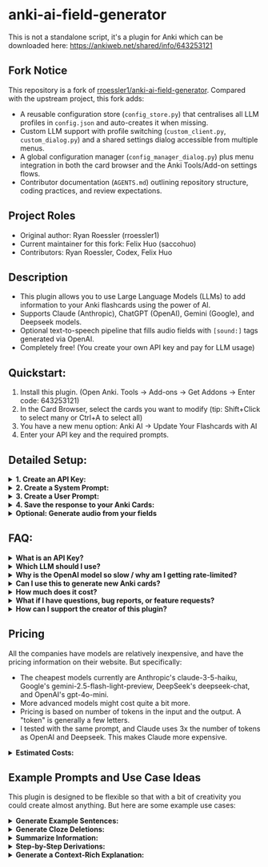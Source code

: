 # anki-ai-field-generator

This is not a standalone script, it's a plugin for Anki which can be downloaded here: https://ankiweb.net/shared/info/643253121

## Fork Notice

This repository is a fork of [rroessler1/anki-ai-field-generator](https://github.com/rroessler1/anki-ai-field-generator).
Compared with the upstream project, this fork adds:

- A reusable configuration store (`config_store.py`) that centralises all LLM profiles in `config.json` and auto-creates it when missing.
- Custom LLM support with profile switching (`custom_client.py`, `custom_dialog.py`) and a shared settings dialog accessible from multiple menus.
- A global configuration manager (`config_manager_dialog.py`) plus menu integration in both the card browser and the Anki Tools/Add-on settings flows.
- Contributor documentation (`AGENTS.md`) outlining repository structure, coding practices, and review expectations.

## Project Roles

- Original author: Ryan Roessler (rroessler1)
- Current maintainer for this fork: Felix Huo (saccohuo)
- Contributors: Ryan Roessler, Codex, Felix Huo

## Description

- This plugin allows you to use Large Language Models (LLMs) to add information to your Anki flashcards using the power of AI.
- Supports Claude (Anthropic), ChatGPT (OpenAI), Gemini (Google), and Deepseek models.
- Optional text-to-speech pipeline that fills audio fields with `[sound:]` tags generated via OpenAI.
- Completely free! (You create your own API key and pay for LLM usage)

## Quickstart:
1. Install this plugin. (Open Anki. Tools -> Add-ons -> Get Addons -> Enter code: 643253121)
1. In the Card Browser, select the cards you want to modify (tip: Shift+Click to select many or Ctrl+A to select all)
1. You have a new menu option: Anki AI -> Update Your Flashcards with AI
1. Enter your API key and the required prompts.

## Detailed Setup:

<details>
<summary><b>1. Create an API Key:</b></summary>
<br/>
For all of these you'll have to add a credit card and add a few dollars of credit first.

<br/>

<b>Claude (Anthropic):</b>

Sign up here: https://console.anthropic.com/dashboard

Then click "Get API Keys" and create a key.

<b>ChatGPT (OpenAI):</b>

Go here: https://platform.openai.com/

If you've never signed up for OpenAI before, click "Sign up".

Follow the prompts, and be sure to create an API key and also to add a credit card with a few dollars, otherwise it won't work.

<b>Gemini</b>

Go here: https://aistudio.google.com/app/apikey

And click the "Create API key" button.

<b>DeepSeek</b>

Sign up here: https://platform.deepseek.com/

Then click on "API Keys" and create a key.
</details>

<details>
<summary><b>2. Create a System Prompt:</b></summary>
<br/>
This is where you write specific instructions, examples, and do "prompt engineering".

This is <u>also</u> where you tell the model which output to return, which you'll need in Step 4.

Example System Prompt:

```
You are an experienced German teacher who is helping me practice grammar.
You will be provided with a German word.  Respond with:
-an "exampleSentence" at A2 or B1 level about 10-15 words long using the provided German word, and
-the "translation" of that sentence into English
```
In the above prompt, the model will return "exampleSentence" and "translation", which you'll use in step 4.

<details>
<summary><b>DeepSeek specific:</b></summary>

If you use DeepSeek, you must include an example JSON response in your System Prompt. Your prompt should look like this:

```
You are an experienced German teacher who is helping me practice grammar.  You will be provided with a German word.  Respond with:
-an "exampleSentence" at A2 or B1 level about 10-15 words long using the provided German word, and
-the "translation" of that sentence into English

EXAMPLE JSON OUTPUT:
{
    "exampleSentence": "Mein Bruder kommt aus den USA.",
    "translation": "My brother is from the USA."
}
```
</details>
</details>

<details>
<summary><b>3. Create a User Prompt:</b></summary>
<br/>
This is where you use Fields from your Cards by writing the field name surrounded by braces {}.

Example User Prompt:

```
{de_sentence}
```
</details>

<details>
<summary><b>4. Save the response to your Anki Cards:</b></summary>
<br/>
In the System Prompt, you told the LLM what information you want.

In our example it's an "exampleSentence" and a "translation", but you can ask the LLM for any information and call it whatever you want.

In the "Save the Output" part, match the information to Fields on your Cards. For example:

```
exampleSentence de_sentence
translation     en_sentence
```

In our example, the LLM returns:
- an "exampleSentence", which gets saved to the "de_sentence" field on our card
- a "translation", which gets saved to the "en_sentence" field on our card

</details>

<details>
<summary><b>Optional: Generate audio from your fields</b></summary>
<br/>
Use the <em>Speech Generation Mapping</em> section in the settings dialog to map a source text field to the card field that should receive the audio tag. When the source field has content, the plugin calls the configured speech endpoint (OpenAI by default, Gemini when you select a Gemini TTS model) and stores the resulting file in Anki's media folder with a <code>[sound:...]</code> tag.

- Provide a speech API key dedicated to audio requests; the plugin does not reuse your main LLM key.
- Defaults target OpenAI (<code>gpt-4o-mini-tts</code>, <code>alloy</code>, <code>mp3</code>). To switch to Google Gemini, set the audio model (and optionally override the voice) to match your Gemini setup（如 <code>gemini-2.5-flash-preview-tts</code>），系统默认使用 <code>Kore</code> 音色。
- Gemini 语音接口目前仅返回 24kHz 线性 PCM，我们会自动封装为 <code>.wav</code> 文件；请把音频格式字段设置为 <code>wav</code>（或留空，插件会回落到 <code>wav</code>）。
- The first field in each mapping provides the text to be spoken; the second field receives only the generated <code>[sound:...]</code> tag.
- Existing field contents are preserved; the new audio tag is appended on a new line if needed.
- Advanced: 在 Settings 底部可以设置 “Retry Attempts” 与 “Retry Delay (seconds)”（默认 50 / 5），用于控制文本、图片、语音阶段的自动重试策略。

<details>
<summary><b>Gemini 2.5 预设音色（2025-09-30 更新）</b></summary>
<br/>
Zephyr — Bright；Puck — Upbeat；Charon — Informative；Kore — Firm；Fenrir — Excitable；Leda — Youthful；Orus — Firm；Aoede — Breezy；Callirrhoe — Easy-going；Autonoe — Bright；Enceladus — Breathy；Iapetus — Clear；Umbriel — Easy-going；Algieba — Smooth；Despina — Smooth；Erinome — Clear；Algenib — Gravelly；Rasalgethi — Informative；Laomedeia — Upbeat；Achernar — Soft；Alnilam — Firm；Schedar — Even；Gacrux — Mature；Pulcherrima — Forward；Achird — Friendly；Zubenelgenubi — Casual；Vindemiatrix — Gentle；Sadachbia — Lively；Sadaltager — Knowledgeable；Sulafat — Warm。

</details>

Run the add-on again whenever you want to refresh the audio files after changing settings.

<em>Live verification</em>: 若需实际走通 Gemini TTS，可在仓库根目录运行 `python -m tests.speech.run_gemini_tts_sample`，或在设置了 `GEMINI_API_KEY` 与 `RUN_GEMINI_TTS_LIVE_TEST=1` 后执行 `python -m unittest tests.speech.live_gemini_tts_test`。
</details>

## FAQ:

<details>
<summary><b>What is an API Key?</b></summary>
<br/>
An API Key is a secret unique identifier used to authenticate and authorize a user. So basically it identifies you with your account, so you can be charged for your usage.

**An API Key should never be shared with anyone.** Because then they can use your account and your saved credit.

If you accidentally "expose" your API key (text it to someone by accident or whatever), you can easily delete it and create a new one using the links listed above.

</details>
<details>
<summary><b>Which LLM should I use?</b></summary>
<br/>

**Answer quality:** they're all pretty good, and it depends more on your prompt engineering

**Speed:** Claude is the fastest, as it allows 50 calls per minute, whereas OpenAI only allows 3 per minute and 200 per day (from the beginner tier). Gemini has a nice free tier for the "Flash-Light Preview" model with 15 calls per minute and 1000 per day.

**Cost:** OpenAI's gpt-4o-mini model is currently the cheapest.

</details>
<details>
<summary><b>Why is the OpenAI model so slow / why am I getting rate-limited?</b></summary>
<br/>
Unfortunately when you first sign up for OpenAI you can only make 3 calls per minute (and 200 per day). The plugin handles this, sadly just by "pausing" for 20 seconds at a time.

Once you spend $5, then you can make 500 calls per minute. I don't know of any way to just automatically spend $5 to get to the next Tier.

</details>

<details>
<summary><b>Can I use this to generate new Anki cards?</b></summary>
<br/>
Not exactly - this plugin doesn’t create new Anki cards from scratch. However, you can import a list of words or phrases into a new deck (e.g., from an Excel sheet) and then use the plugin to automatically generate additional information for each card, such as:

- Definitions
- Example sentences
- Translations
- Usage tips

</details>

<details>
<summary><b>How much does it cost?</b></summary>
<br/>
This Add-on is free! See "Pricing" below for a more detailed breakdown of expected costs of using the LLMs.

</details>
<details>
<summary><b>What if I have questions, bug reports, or feature requests?</b></summary>
<br/>
Please submit them to the GitHub repo here: https://github.com/rroessler1/anki-ai-field-generator/issues

</details>
<details>
<summary><b>How can I support the creator of this plugin?</b></summary>
<br/>
I'd be very grateful! You can buy me a coffee here: https://buymeacoffee.com/rroessler

And please upvote it here: https://ankiweb.net/shared/info/643253121 , that helps other people discover it and encourages me to keep it maintained.
</details>

## Pricing

All the companies have models are relatively inexpensive, and have the pricing information on their website. But specifically:

- The cheapest models currently are Anthropic's claude-3-5-haiku, Google's gemini-2.5-flash-light-preview, DeepSeek's deepseek-chat, and OpenAI's gpt-4o-mini.
- More advanced models might cost quite a bit more.
- Pricing is based on number of tokens in the input and the output. A "token" is generally a few letters.
- I tested with the same prompt, and Claude uses 3x the number of tokens as OpenAI and Deepseek. This makes Claude more expensive.

<details>
<summary><b>Estimated Costs:</b></summary>
<br/>
Using the example prompts shown in the UI:

**OpenAI**: One flashcard uses 180 tokens, so 1 million tokens = 5500 cards = $0.15 USD

**DeepSeek**: One flashcard uses 195 tokens, so 1 million tokens = 5100 cards = $0.27 USD

**Claude**: One flashcard uses 660 tokens, so 1 million tokens = 1500 cards = $0.80 USD

So Claude is relatively more expensive, but it's the fastest. Once you are past the basic tier on OpenAI (once you spend $5), it becomes equivalently fast.

</details>

## Example Prompts and Use Case Ideas

This plugin is designed to be flexible so that with a bit of creativity you could create almost anything. But here are some example use cases:

<details>
<summary><b>Generate Example Sentences:</b></summary>

**System Prompt:**
```
You are an experienced German teacher who is helping me practice grammar.
You will be provided with a German word. Respond with:
-an "exampleSentence" at A2 or B1 level about 10-15 words long using the provided German word, and
-the "translation" of that sentence into English
```

**User Prompt:**
```
{de_word}
```

**Output Mapping:**
```
exampleSentence de_sentence
translation     en_sentence
```
- Change "de_sentence" and "en_sentence" in the dropdown boxes to whatever the Fields on your Cards are called.

</details>

<details>
<summary><b>Generate Cloze Deletions:</b></summary>

**System Prompt:**
```
You are an Anki plugin that helps users create Cloze deletions. You will be provided with a sentence.
Choose 1-3 key words or phrases and replace them using Anki's Cloze deletion format: {{c1::word or phrase}}.
If there are multiple deletions, use c1, c2, c3, etc.
Ensure that deletions are meaningful and not too easy.
```

**User Prompt:**
```
{sentence}
```

**Output Mapping:**
```
cloze_sentence  formatted_cloze_sentence
```
- Change "formatted_cloze_sentence" in the dropdown box to the Field where you want to store the Cloze version.

</details>

<details>
<summary><b>Summarize Information:</b></summary>

**System Prompt:**
```
You are an expert at summarizing complex information.
You will be provided with a passage of text.
Summarize it in 1-2 sentences while preserving the core meaning.
Keep the language clear and concise.
```

**User Prompt:**
```
{field_text}
```

**Output Mapping:**
```
summary  summarized_text
```
- Change "summarized_text" in the dropdown box to the Field where you want to store the summary.
</details>

<details>
<summary><b>Step-by-Step Derivations:</b></summary>

**System Prompt:**
```
You are a math and science tutor who explains concepts with step-by-step derivations.
You will be provided with a math or science problem.
Break it down into logical steps, explaining each step clearly.
Use LaTeX formatting for equations when necessary.
```

**User Prompt:**
```
{problem_statement}
```

**Output Mapping:**
```
derivation  step_by_step_solution
```
- Change "step_by_step_solution" in the dropdown box to the Field where you want to store the derivation.

</details>

<details>
<summary><b>Generate a Context-Rich Explanation:</b></summary>

**System Prompt:**
```
You are an expert language tutor helping students understand vocabulary in context.
You will be provided with:
- A target word or phrase
- An example sentence containing that word or phrase
- A definition of the word or phrase
- (Optional) A topic or category for additional context

Respond with:
- A revised version of the example sentence that sounds more natural and
  contextually appropriate.
- A brief explanation of the word or phrase in simple terms.
- A usage tip explaining when and how to use the word correctly.

```

**User Prompt:**
```
Word: {word}
Example Sentence: {example_sentence}
Definition: {definition}
Category (optional): {category}
```

**Output Mapping:**
```
refined_sentence  example_sentence
explanation       simple_explanation
usage_tip         usage_guidance
```
- Change "example_sentence," "simple_explanation," and "usage_guidance" in the dropdown boxes to match your Anki Card Fields.
- Note that this example would overwrite your current "example_sentence". This may or may not be desirable.

</details>
